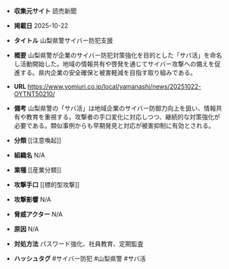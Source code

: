 - **収集元サイト**
読売新聞

- **掲載日**
2025-10-22

- **タイトル**
山梨県警サイバー防犯支援

- **概要**
山梨県警が企業のサイバー防犯対策強化を目的とした「サバ活」を命名し活動開始した。地域の情報共有や啓発を通じてサイバー攻撃への備えを促進する。県内企業の安全確保と被害軽減を目指す取り組みである。

- **URL**
https://www.yomiuri.co.jp/local/yamanashi/news/20251022-OYTNT50210/

- **備考**
山梨県警の「サバ活」は地域企業のサイバー防御力向上を狙い、情報共有や教育を重視する。攻撃者の手口変化に対応しつつ、継続的な対策強化が必要である。類似事例からも早期発見と対応が被害抑制に有効とされる。

- **分類**
[[注意喚起]]

- **組織名**
N/A

- **業種**
[[産業分類]]

- **攻撃手口**
[[標的型攻撃]]

- **攻撃影響**
N/A

- **脅威アクター**
N/A

- **原因**
N/A

- **対処方法**
パスワード強化、社員教育、定期監査

- **ハッシュタグ**
#サイバー防犯 #山梨県警 #サバ活
